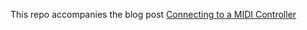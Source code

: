 This repo accompanies the blog post
[Connecting to a MIDI Controller](https://medium.com/programming-for-music/connecting-to-a-midi-controller-71b232d5495d)

